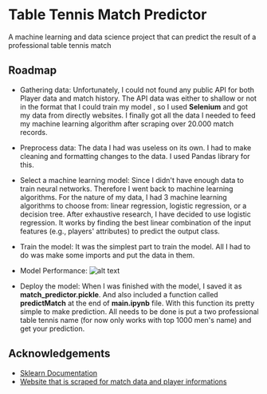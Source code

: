 # Table Tennis Match Predictor

A machine learning and data science project that can predict the result of a professional table tennis match

## Roadmap

- Gathering data: Unfortunately, I could not found any public API for both Player data and match history. The API data was either to shallow or not in the format that I could train my model , so I used **Selenium** and got my data from directly websites. I finally got all the data I needed to feed my machine learning algorithm after scraping over 20.000 match records.


- Preprocess data: The data I had was useless on its own. I had to make cleaning and formatting changes to the data. I used Pandas library for this.


- Select a machine learning model: Since I didn't have enough data to train neural networks. Therefore I went back to machine learning algorithms. For the nature of my data, I had 3 machine learning algorithms to choose from: linear regression, logistic regression, or a decision tree. After exhaustive research, I have decided to use logistic regression. It works by finding the best linear combination of the input features (e.g., players' attributes) to predict the output class.


- Train the model: It was the simplest part to train the model. All I had to do was make some imports and put the data in them.  

- Model Performance:
![alt text](https://github.com/HamidEmreDirim/porfolio_projects/blob/main/image.jpg?raw=true)


- Deploy the model: When I was finished with the model, I saved it as **match_predictor.pickle**. And also included a function called **predictMatch** at the end of **main.ipynb** file. With this function its pretty simple to make prediction. All needs to be done is put a two professional table tennis name (for now only works with top 1000 men's name) and get your prediction.
 

## Acknowledgements

 - [Sklearn Documentation](https://scikit-learn.org/stable/user_guide.html)
 - [Website that is scraped for match data and player informations](https://tabletennis.guide/ittftournaments.php?page=1)

